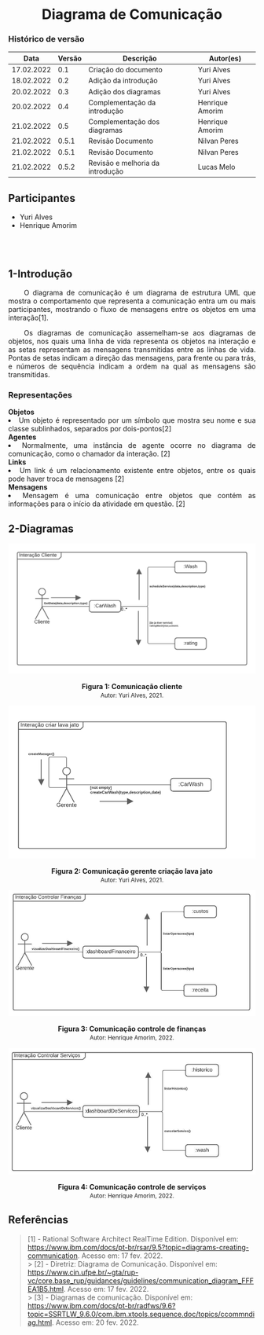 # <center> Diagrama de Comunicação

### Histórico de versão<br>

| Data       | Versão | Descrição                        | Autor(es)       |
| ---------- | ------ | -------------------------------- | --------------- |
| 17.02.2022 | 0.1    | Criação do documento             | Yuri Alves      |
| 18.02.2022 | 0.2    | Adição da introdução             | Yuri Alves      |
| 20.02.2022 | 0.3    | Adição dos diagramas             | Yuri Alves      |
| 20.02.2022 | 0.4    | Complementação da introdução     | Henrique Amorim |
| 21.02.2022 | 0.5    | Complementação dos diagramas     | Henrique Amorim |
| 21.02.2022 | 0.5.1  | Revisão Documento                | Nilvan Peres    |
| 21.02.2022 | 0.5.1  | Revisão Documento                | Nilvan Peres    |
| 21.02.2022 | 0.5.2  | Revisão e melhoria da introdução | Lucas Melo      |

## Participantes

- Yuri Alves
- Henrique Amorim

<br><br>

## 1-Introdução

<div align="justify"> 
    <p style="text-indent: 2rem;">
        O diagrama de comunicação é um diagrama de estrutura UML que mostra o comportamento que representa a comunicação entra um ou mais participantes, mostrando o fluxo de mensagens entre os objetos em uma interação[1].
    </p>
    <p style="text-indent: 2rem;">
        Os diagramas de comunicação assemelham-se aos diagramas de objetos, nos quais uma linha de vida representa os objetos na interação e as setas representam as mensagens transmitidas entre as linhas de vida. Pontas de setas indicam a direção das mensagens, para frente ou para trás, e números de sequência indicam a ordem na qual as mensagens são transmitidas.
    </p>
    <h3>Representações</h3>
    <strong>Objetos</strong>
    <li>Um objeto é representado por um símbolo que mostra seu nome e sua classe sublinhados, separados por dois-pontos[2]</li>
    <strong>Agentes</strong>
    <li> Normalmente, uma instância de agente ocorre no diagrama de comunicação, como o chamador da interação.
    [2]</li>
     <strong>Links</strong>
    <li> Um link é um relacionamento existente entre objetos, entre os quais pode haver troca de mensagens
    [2]</li>
     <strong>Mensagens</strong>
    <li> Mensagem é uma comunicação entre objetos que contém as informações para o início da atividade em questão.
    [2]</li>

</div>

## 2-Diagramas

<p align='center'>
    <img src='../assets/img/comunicacao/comunicacaoClient.png'>
    <figcaption align='center'>
        <b>Figura 1: Comunicação cliente</b>
        <br>
        <small>Autor: Yuri Alves, 2021.</small>
    </figcaption>
</p>

<p align='center'>
    <img src='../assets/img/comunicacao/comunicacaoManager.png'>
    <figcaption align='center'>
        <b>Figura 2: Comunicação gerente criação lava jato</b>
        <br>
        <small>Autor: Yuri Alves, 2021.</small>
    </figcaption>
</p>

<p align='center'>
    <img src='../assets/img/comunicacao/comunicacaoFinancas.png'>
    <figcaption align='center'>
        <b>Figura 3: Comunicação controle de finanças</b>
        <br>
        <small>Autor: Henrique Amorim, 2022.</small>
    </figcaption>
</p>

<p align='center'>
    <img src='../assets/img/comunicacao/comunicacaoServicos.png'>
    <figcaption align='center'>
        <b>Figura 4: Comunicação controle de serviços</b>
        <br>
        <small>Autor: Henrique Amorim, 2022.</small>
    </figcaption>
</p>

## Referências

> [1] - Rational Software Architect RealTime Edition. Disponível em: <https://www.ibm.com/docs/pt-br/rsar/9.5?topic=diagrams-creating-communication>. Acesso em: 17 fev. 2022. <br> > [2] - Diretriz: Diagrama de Comunicação. Disponível em: <https://www.cin.ufpe.br/~gta/rup-vc/core.base_rup/guidances/guidelines/communication_diagram_FFFEA1B5.html>. Acesso em: 17 fev. 2022. <br> > [3] - Diagramas de comunicação. Disponível em: <https://www.ibm.com/docs/pt-br/radfws/9.6?topic=SSRTLW_9.6.0/com.ibm.xtools.sequence.doc/topics/ccommndiag.html>. Acesso em: 20 fev. 2022. <br>
